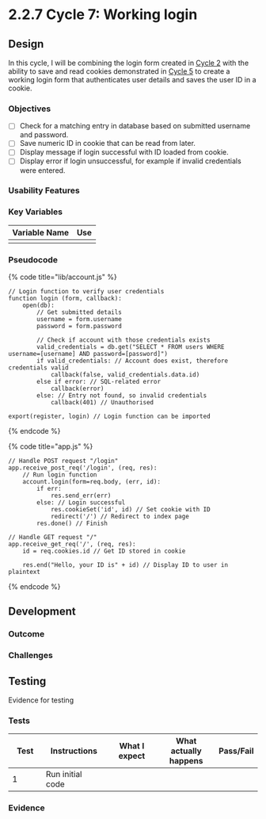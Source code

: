 # 2.2.7 Cycle 7: Working login

## Design

In this cycle, I will be combining the login form created in [Cycle 2](cycle-2.md) with the ability to save and read cookies demonstrated in [Cycle 5](cycle-5.md) to create a working login form that authenticates user details and saves the user ID in a cookie.&#x20;

### Objectives

* [ ] Check for a matching entry in database based on submitted username and password.
* [ ] Save numeric ID in cookie that can be read from later.
* [ ] Display message if login successful with ID loaded from cookie.
* [ ] Display error if login unsuccessful, for example if invalid credentials were entered.

### Usability Features

### Key Variables

| Variable Name | Use |
| ------------- | --- |
|               |     |

### Pseudocode

{% code title="lib/account.js" %}
```
// Login function to verify user credentials
function login (form, callback):
    open(db):
        // Get submitted details
        username = form.username
        password = form.password
        
        // Check if account with those credentials exists
        valid_credentials = db.get("SELECT * FROM users WHERE username=[username] AND password=[password]")
        if valid_credentials: // Account does exist, therefore credentials valid
            callback(false, valid_credentials.data.id)
        else if error: // SQL-related error
            callback(error)
        else: // Entry not found, so invalid credentials
            callback(401) // Unauthorised
            
export(register, login) // Login function can be imported
```
{% endcode %}

{% code title="app.js" %}
```
// Handle POST request "/login"
app.receive_post_req('/login', (req, res):
    // Run login function
    account.login(form=req.body, (err, id):
        if err:
            res.send_err(err)
        else: // Login successful
            res.cookieSet('id', id) // Set cookie with ID
            redirect('/') // Redirect to index page
        res.done() // Finish

// Handle GET request "/"
app.receive_get_req('/', (req, res):
    id = req.cookies.id // Get ID stored in cookie
    
    res.end("Hello, your ID is" + id) // Display ID to user in plaintext
```
{% endcode %}

## Development

### Outcome



### Challenges



## Testing

Evidence for testing

### Tests

<table><thead><tr><th width="95">Test</th><th width="158">Instructions</th><th width="171">What I expect</th><th width="174">What actually happens</th><th>Pass/Fail</th></tr></thead><tbody><tr><td>1</td><td>Run initial code</td><td></td><td></td><td></td></tr></tbody></table>

### Evidence

